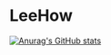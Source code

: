 # LeeHow
[![Anurag's GitHub stats](https://github-readme-stats.vercel.app/api?username=iversonwool)](https://github.com/anuraghazra/github-readme-stats)
